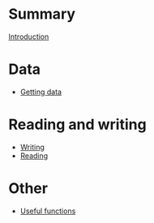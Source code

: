# Summary

[Introduction](README.md)

# Data

- [Getting data]()

# Reading and writing

- [Writing](./writing.md)
- [Reading](./reading.md)

# Other

- [Useful functions](./useful_functions.md)